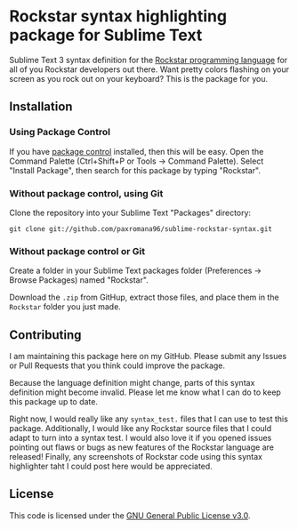 # Rockstar syntax highlighting package for Sublime Text

Sublime Text 3 syntax definition for the [Rockstar programming language](https://github.com/dylanbeattie/rockstar) for all of you Rockstar developers out there. Want pretty colors flashing on your screen as you rock out on your keyboard? This is the package for you.

## Installation

### Using Package Control

If you have [package control](https://packagecontrol.io) installed, then this will be easy. Open the Command Palette (Ctrl+Shift+P or Tools -> Command Palette). Select "Install Package", then search for this package by typing "Rockstar".

### Without package control, using Git

Clone the repository into your Sublime Text "Packages" directory:

    git clone git://github.com/paxromana96/sublime-rockstar-syntax.git

### Without package control or Git

Create a folder in your Sublime Text packages folder (Preferences -> Browse Packages) named "Rockstar".

Download the `.zip` from GitHup, extract those files, and place them in the `Rockstar` folder you just made.

## Contributing

I am maintaining this package here on my GitHub. Please submit any Issues or Pull Requests that you think could improve the package.

Because the language definition might change, parts of this syntax definition might become invalid. Please let me know what I can do to keep this package up to date.

Right now, I would really like any `syntax_test.` files that I can use to test this package. Additionally, I would like any Rockstar source files that I could adapt to turn into a syntax test. I would also love it if you opened issues pointing out flaws or bugs as new features of the Rockstar language are released! Finally, any screenshots of Rockstar code using this syntax highlighter taht I could post here would be appreciated.

## License

This code is licensed under the [GNU General Public License v3.0](LICENSE).
